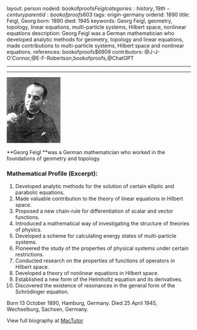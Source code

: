 layout: person
nodeid: bookofproofs$Feigl
categories: history,19th-century
parentid: bookofproofs$603
tags: origin-germany
orderid: 1890
title: Feigl, Georg
born: 1890
died: 1945
keywords: Georg Feigl, geometry, topology, linear equations, multi-particle systems, Hilbert space, nonlinear equations
description: Georg Feigl was a German mathematician who developed analytic methods for geometry, topology and linear equations, made contributions to multi-particle systems, Hilbert space and nonlinear equations.
references: bookofproofs$6909
contributors: @J-J-O'Connor,@E-F-Robertson,bookofproofs,@ChatGPT

---



---

![Feigl.jpg](https://github.com/bookofproofs/bookofproofs.github.io/blob/main/_sources/_assets/images/portraits/Feigl.jpg?raw=true)

**Georg Feigl **was a German mathematician who worked in the foundations of geometry and topology.

### Mathematical Profile (Excerpt):
1. Developed analytic methods for the solution of certain elliptic and parabolic equations.
2. Made valuable contribution to the theory of linear equations in Hilbert space.
3. Proposed a new chain-rule for differentiation of scalar and vector functions.
4. Introduced a mathematical way of investigating the structure of theories of physics.
5. Developed a scheme for calculating energy states of multi-particle systems.
6. Pioneered the study of the properties of physical systems under certain restrictions.
7. Conducted research on the properties of functions of operators in Hilbert space.
8. Developed a theory of nonlinear equations in Hilbert space.
9. Established a new form of the Helmholtz equation and its derivatives.
10. Discovered the existence of resonances in the general form of the Schrödinger equation.

Born 13 October 1890, Hamburg, Germany. Died 25 April 1945, Wechselburg, Sachsen, Germany.

View full biography at [MacTutor](https://mathshistory.st-andrews.ac.uk/Biographies/Feigl/)
